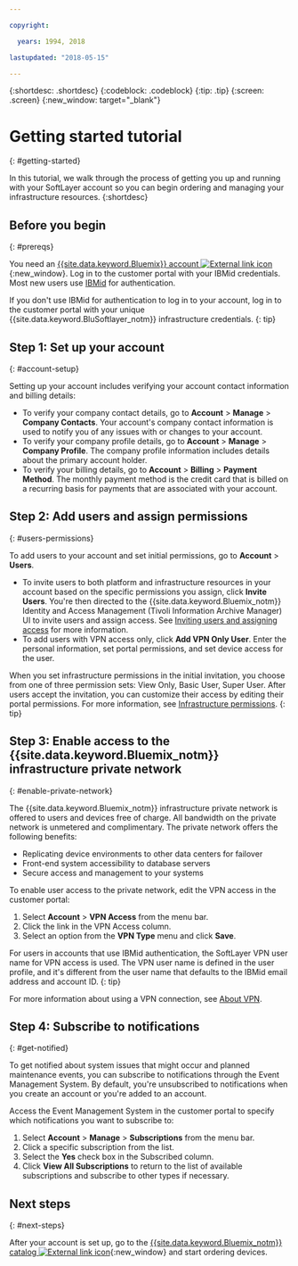```yaml
---

copyright:

  years: 1994, 2018

lastupdated: "2018-05-15"

---
```


{:shortdesc: .shortdesc}
{:codeblock: .codeblock}
{:tip: .tip}
{:screen: .screen}
{:new_window: target="_blank"}


# Getting started tutorial
{: #getting-started}

In this tutorial, we walk through the process of getting you up and running with your SoftLayer account so you can begin ordering and managing your infrastructure resources.
{:shortdesc}

## Before you begin
{: #prereqs}

You need an [{{site.data.keyword.Bluemix}} account ![External link icon](../icons/launch-glyph.svg "External link icon")](https://control.bluemix.net/){:new_window}. Log in to the customer portal with your IBMid credentials. Most new users use [IBMid](/docs/account/softlayerlink.html#switchtoIBMid) for authentication.

If you don't use IBMid for authentication to log in to your account, log in to the customer portal with your unique {{site.data.keyword.BluSoftlayer_notm}} infrastructure credentials.
{: tip}

## Step 1: Set up your account
{: #account-setup}

Setting up your account includes verifying your account contact information and billing details:
 * To verify your company contact details, go to **Account** > **Manage** > **Company Contacts**. Your account's company contact information is used to notify you of any issues with or changes to your account.
 * To verify your company profile details, go to **Account** > **Manage** > **Company Profile**. The company profile information includes details about the primary account holder.
 * To verify your billing details, go to **Account** > **Billing** > **Payment Method**. The monthly payment method is the credit card that is billed on a recurring basis for payments that are associated with your account.

## Step 2: Add users and assign permissions
{: #users-permissions}

To add users to your account and set initial permissions, go to **Account** > **Users**.
 * To invite users to both platform and infrastructure resources in your account based on the specific permissions you assign, click **Invite Users**. You're then directed to the {{site.data.keyword.Bluemix_notm}} Identity and Access Management (Tivoli Information Archive Manager) UI to invite users and assign access. See [Inviting users and assigning access](/docs/iam/iamuserinv.html) for more information.
 * To add users with VPN access only, click **Add VPN Only User**. Enter the personal information, set portal permissions, and set device access for the user.

When you set infrastructure permissions in the initial invitation, you choose from one of three permission sets: View Only, Basic User, Super User. After users accept the invitation, you can customize their access by editing their portal permissions. For more information, see [Infrastructure permissions](/docs/iam/infrastructureaccess.html).
{: tip}

## Step 3: Enable access to the {{site.data.keyword.Bluemix_notm}} infrastructure private network
{: #enable-private-network}

The {{site.data.keyword.Bluemix_notm}} infrastructure private network is offered to users and devices free of charge. All bandwidth on the private network is unmetered and complimentary. The private network offers the following benefits:
  * Replicating device environments to other data centers for failover
  * Front-end system accessibility to database servers
  * Secure access and management to your systems

To enable user access to the private network, edit the VPN access in the customer portal:
  1. Select **Account** > **VPN Access** from the menu bar.  
  2. Click the link in the VPN Access column.
  3. Select an option from the **VPN Type** menu and click **Save**.  

For users in accounts that use IBMid authentication, the SoftLayer VPN user name for VPN access is used. The VPN user name is defined in the user profile, and it's different from the user name that defaults to the IBMid email address and account ID.
{: tip}

For more information about using a VPN connection, see [About VPN](/docs/infrastructure/iaas-vpn/about-vpn.html).

## Step 4: Subscribe to notifications
{: #get-notified}

To get notified about system issues that might occur and planned maintenance events, you can subscribe to notifications through the Event Management System. By default, you're unsubscribed to notifications when you create an account or you're added to an account.

Access the Event Management System in the customer portal to specify which notifications you want to subscribe to:
  1. Select **Account** > **Manage** > **Subscriptions** from the menu bar.
  2. Click a specific subscription from the list.
  3. Select the **Yes** check box in the Subscribed column.
  4. Click **View All Subscriptions** to return to the list of available subscriptions and subscribe to other types if necessary.

## Next steps
{: #next-steps}

After your account is set up, go to the [{{site.data.keyword.Bluemix_notm}} catalog ![External link icon](../icons/launch-glyph.svg)](https://console.bluemix.net/catalog/?category=infrastructure){:new_window} and start ordering devices.
